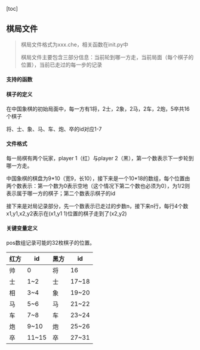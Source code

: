 [toc]

## 棋局文件

> 棋局文件格式为xxx.che，相关函数在init.py中
>
> 棋局文件主要包含三部分信息：当前轮到哪一方走，当前局面（每个棋子的位置），当前已走过的每一步的记录

#### 支持的函数

#### 棋子的定义

在中国象棋的初始局面中，每一方有1将，2士，2象，2马，2车，2炮，5卒共16个棋子

将、士、象、马、车、炮、卒的id对应1-7

#### 文件格式

每一局棋有两个玩家，player 1（红）与player 2（黑），第一个数表示下一步轮到哪一方走。

中国象棋的棋盘为9\*10（宽9，长10），接下来是一个10\*18的数组，每个位置由两个数表示：第一个数为0表示空地（这个情况下第二个数也必须为0），为1/2则表示属于哪一方的棋子；第二个数表示棋子的id

接下来是对局记录部分，先一个数表示已走过的步数n，接下来n行，每行4个数x1,y1,x2,y2表示在(x1,y1 1)位置的棋子走到了(x2,y2)

#### 关键变量定义

pos数组记录可能的32枚棋子的位置。

| 红方 | id    | 黑方 | id    |
| ---- | ----- | ---- | ----- |
| 帅   | 0     | 将   | 16    |
| 士   | 1~2   | 士   | 17~18 |
| 相   | 3~4   | 象   | 19~20 |
| 马   | 5~6   | 马   | 21~22 |
| 车   | 7~8   | 车   | 23~24 |
| 炮   | 9~10  | 炮   | 25~26 |
| 卒   | 11~15 | 卒   | 27~31 |

